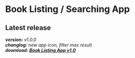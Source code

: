 # Book Listing / Searching App
## Latest release
___version:___ _v1.0.0_ </br>
___changlog:___ _new app icon, filter max result_ </br>
___download: [Book Listing App v1.0](https://github.com/arjun-sasidharan/Book-Listing---Searching/releases/download/v1.0.0/book-listing-app-v1.0.apk)___